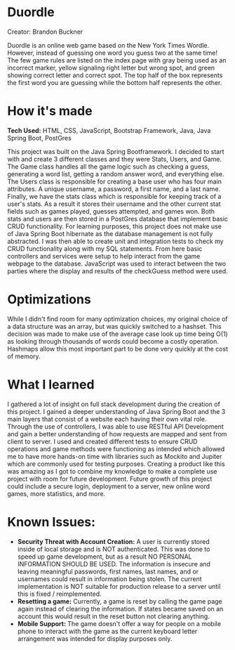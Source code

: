 # Duordle 
Creator: Brandon Buckner 

Duordle is an online web game based on the New York Times Wordle. However, instead of guessing one word you guess two at the same time! The few game rules are listed on the index page
with gray being used as an incorrect marker, yellow signaling right letter but wrong spot, and green showing correct letter and correct spot. The top half of the box represents the first word 
you are guessing while the bottom half represents the other. 

# How it's made 
**Tech Used:** HTML, CSS, JavaScript, Bootstrap Framework, Java, Java Spring Boot, PostGres 

This project was built on the Java Spring Bootframework. I decided to start with and create 3 different classes and they were Stats, Users, and Game. The Game class handles all the game logic such as checking a guess, 
generating a word list, getting a random answer word, and everything else. The Users class is responsible for creating a base user who has four main attributes. A unique username, a password, a first name, and a last name. 
Finally, we have the stats class which is responsible for keeping track of a user's stats. As a result it stores their username and the other current stat fields such as games played, guesses attempted, and games won. Both 
stats and users are then stored in a PostGres database that implement basic CRUD functionality. For learning purposes, this project does not make use of Java Spring Boot hibernate as the database management is not fully 
abstracted. I was then able to create unit and integration tests to check my CRUD functionality along with my SQL statements. From here basic controllers and services were setup to help interact from the game webpage to 
the database. JavaScript was used to interact between the two parties where the display and results of the checkGuess method were used. 

# Optimizations 
While I didn't find room for many optimization choices, my original choice of a data structure was an array, but was quickly switched to a hashset. This decision was made to make use of the average case look up time being O(1) as looking 
through thousands of words could become a costly operation. Hashmaps allow this most important part to be done very quickly at the cost of memory. 

# What I learned 
I gathered a lot of insight on full stack development during the creation of this project. I gained a deeper understanding of Java Spring Boot and the 3 main layers that consist of a website each having their own vital role. 
Through the use of controllers, I was able to use RESTful API Development and gain a better understanding of how requests are mapped and sent from client to server. I used and created different tests to ensure CRUD operations 
and game methods were functioning as intended which allowed me to have more hands-on time with libraries such as Mockito and Jupiter which are commonly used for testing purposes. Creating a product like this was 
amazing as I got to combine my knowledge to make a complete use project with room for future development. Future growth of this project could include a secure login, deployment to a server, new online word games, more statistics, 
and more. 

# Known Issues: 
- **Security Threat with Account Creation:** A user is currently stored inside of local storage and is NOT authenticated. This was done to speed up game development, but as a result NO PERSONAL INFORMATION SHOULD BE USED.
  The information is insecure and leaving meaningful passwords, first names, last names, and or usernames could result in information being stolen. The current implementation is NOT suitable for production release to a
  server until this is fixed / reimplemented. 
- **Resetting a game:** Currently, a game is reset by calling the game page again instead of clearing the information. If states became saved on an account this would result in the reset button not clearing anything.
- **Mobile Support:** The game doesn't offer a way for people on a mobile phone to interact with the game as the current keyboard letter arrangement was intended for display purposes only. 
